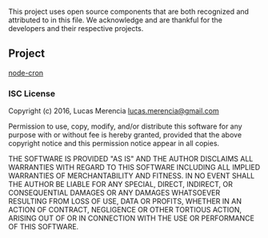 This project uses open source components that are both recognized and attributed to in this file. We acknowledge and are 
thankful for the developers and their respective projects. 

## Project

[node-cron](https://github.com/merencia/node-cron)

### ISC License
Copyright (c) 2016, Lucas Merencia <lucas.merencia@gmail.com>

Permission to use, copy, modify, and/or distribute this software for any purpose with or without fee is hereby granted, provided that the above copyright notice and this permission notice appear in all copies.

THE SOFTWARE IS PROVIDED "AS IS" AND THE AUTHOR DISCLAIMS ALL WARRANTIES WITH REGARD TO THIS SOFTWARE INCLUDING ALL IMPLIED WARRANTIES OF MERCHANTABILITY AND FITNESS. IN NO EVENT SHALL THE AUTHOR BE LIABLE FOR ANY SPECIAL, DIRECT, INDIRECT, OR CONSEQUENTIAL DAMAGES OR ANY DAMAGES WHATSOEVER RESULTING FROM LOSS OF USE, DATA OR PROFITS, WHETHER IN AN ACTION OF CONTRACT, NEGLIGENCE OR OTHER TORTIOUS ACTION, ARISING OUT OF OR IN CONNECTION WITH THE USE OR PERFORMANCE OF THIS SOFTWARE.